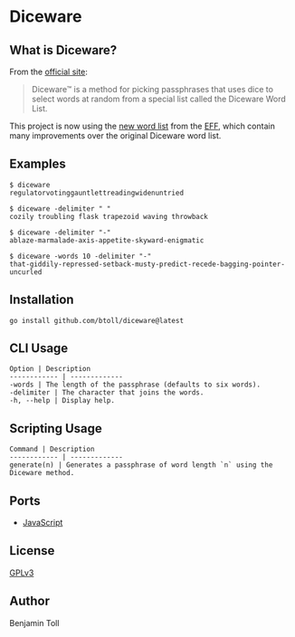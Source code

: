 # Diceware

## What is Diceware?

From the [official site][diceware]:

> Diceware™ is a method for picking passphrases that uses dice to select words at random from a special list called the Diceware Word List.

This project is now using the [new word list] from the [EFF], which contain many improvements over the original Diceware word list.

## Examples

```
$ diceware
regulatorvotinggauntlettreadingwidenuntried
```

```
$ diceware -delimiter " "
cozily troubling flask trapezoid waving throwback
```

```
$ diceware -delimiter "-"
ablaze-marmalade-axis-appetite-skyward-enigmatic
```

```
$ diceware -words 10 -delimiter "-"
that-giddily-repressed-setback-musty-predict-recede-bagging-pointer-uncurled
```

## Installation

```
go install github.com/btoll/diceware@latest
```

## CLI Usage

    Option | Description
    ------------ | -------------
    -words | The length of the passphrase (defaults to six words).
    -delimiter | The character that joins the words.
    -h, --help | Display help.

## Scripting Usage

    Command | Description
    ------------ | -------------
    generate(n) | Generates a passphrase of word length `n` using the Diceware method.

## Ports

- [JavaScript][javascript]

## License

[GPLv3](COPYING)

## Author

Benjamin Toll

[diceware]: http://world.std.com/~reinhold/diceware.html
[new word list]: https://www.eff.org/deeplinks/2016/07/new-wordlists-random-passphrases
[EFF]: https://www.eff.org/
[javascript]: https://github.com/btoll/onf-diceware

